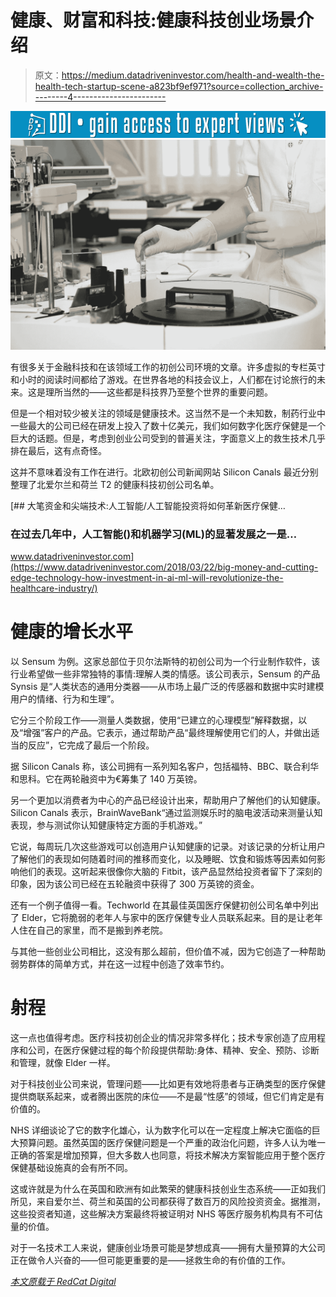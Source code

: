 # 健康、财富和科技:健康科技创业场景介绍

> 原文：<https://medium.datadriveninvestor.com/health-and-wealth-the-health-tech-startup-scene-a823bf9ef971?source=collection_archive---------4----------------------->

[![](img/efb83720845c931161d587b032441075.png)](http://www.track.datadriveninvestor.com/1B9E)![](img/df737d2575c0a799e40ad69865d50f71.png)

有很多关于金融科技和在该领域工作的初创公司环境的文章。许多虚拟的专栏英寸和小时的阅读时间都给了游戏。在世界各地的科技会议上，人们都在讨论旅行的未来。这是理所当然的——这些都是科技界乃至整个世界的重要问题。

但是一个相对较少被关注的领域是健康技术。这当然不是一个未知数，制药行业中一些最大的公司已经在研发上投入了数十亿美元，我们如何数字化医疗保健是一个巨大的话题。但是，考虑到创业公司受到的普遍关注，字面意义上的救生技术几乎排在最后，这有点奇怪。

这并不意味着没有工作在进行。北欧初创公司新闻网站 Silicon Canals 最近分别整理了北爱尔兰和荷兰 T2 的健康科技初创公司名单。

[](https://www.datadriveninvestor.com/2018/03/22/big-money-and-cutting-edge-technology-how-investment-in-ai-ml-will-revolutionize-the-healthcare-industry/) [## 大笔资金和尖端技术:人工智能/人工智能投资将如何革新医疗保健…

### 在过去几年中，人工智能()和机器学习(ML)的显著发展之一是…

www.datadriveninvestor.com](https://www.datadriveninvestor.com/2018/03/22/big-money-and-cutting-edge-technology-how-investment-in-ai-ml-will-revolutionize-the-healthcare-industry/) 

# **健康的增长水平**

以 Sensum 为例。这家总部位于贝尔法斯特的初创公司为一个行业制作软件，该行业希望做一些非常独特的事情:理解人类的情感。该公司表示，Sensum 的产品 Synsis 是“人类状态的通用分类器——从市场上最广泛的传感器和数据中实时建模用户的情绪、行为和生理”。

它分三个阶段工作——测量人类数据，使用“已建立的心理模型”解释数据，以及“增强”客户的产品。它表示，通过帮助产品“最终理解使用它们的人，并做出适当的反应”，它完成了最后一个阶段。

据 Silicon Canals 称，该公司拥有一系列知名客户，包括福特、BBC、联合利华和思科。它在两轮融资中为€筹集了 140 万英镑。

另一个更加以消费者为中心的产品已经设计出来，帮助用户了解他们的认知健康。Silicon Canals 表示，BrainWaveBank“通过监测娱乐时的脑电波活动来测量认知表现，参与测试你认知健康特定方面的手机游戏。”

它说，每周玩几次这些游戏可以创造用户认知健康的记录。对该记录的分析让用户了解他们的表现如何随着时间的推移而变化，以及睡眠、饮食和锻炼等因素如何影响他们的表现。这听起来很像你大脑的 Fitbit，该产品显然给投资者留下了深刻的印象，因为该公司已经在五轮融资中获得了 300 万英镑的资金。

还有一个例子值得一看。Techworld 在其最佳英国医疗保健初创公司名单中列出了 Elder，它将脆弱的老年人与家中的医疗保健专业人员联系起来。目的是让老年人住在自己的家里，而不是搬到养老院。

与其他一些创业公司相比，这没有那么超前，但价值不减，因为它创造了一种帮助弱势群体的简单方式，并在这一过程中创造了效率节约。

# **射程**

这一点也值得考虑。医疗科技初创企业的情况非常多样化；技术专家创造了应用程序和公司，在医疗保健过程的每个阶段提供帮助:身体、精神、安全、预防、诊断和管理，就像 Elder 一样。

对于科技创业公司来说，管理问题——比如更有效地将患者与正确类型的医疗保健提供商联系起来，或者腾出医院的床位——不是最“性感”的领域，但它们肯定是有价值的。

NHS 详细谈论了它的数字化雄心，认为数字化可以在一定程度上解决它面临的巨大预算问题。虽然英国的医疗保健问题是一个严重的政治化问题，许多人认为唯一正确的答案是增加预算，但大多数人也同意，将技术解决方案智能应用于整个医疗保健基础设施真的会有所不同。

这或许就是为什么在英国和欧洲有如此繁荣的健康科技创业生态系统——正如我们所见，来自爱尔兰、荷兰和英国的公司都获得了数百万的风险投资资金。据推测，这些投资者知道，这些解决方案最终将被证明对 NHS 等医疗服务机构具有不可估量的价值。

对于一名技术工人来说，健康创业场景可能是梦想成真——拥有大量预算的大公司正在做令人兴奋的——但可能更重要的是——拯救生命的有价值的工作。

[*本文原载于 RedCat Digital*](https://www.redcat-digital.com/health-tech-startup-scene/)